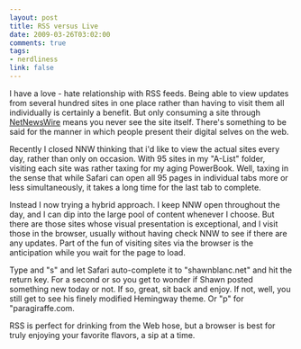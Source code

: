 ```yaml
--- 
layout: post
title: RSS versus Live
date: 2009-03-26T03:02:00
comments: true
tags:
- nerdliness
link: false
---
```

I have a love - hate relationship with RSS feeds. Being able to view updates from several hundred sites in one place rather than having to visit them all individually is certainly a benefit. But only consuming a site through <a title="NetNewsWire" href="http://www.newsgator.com/Individuals/NetNewsWire/">NetNewsWire</a> means you never see the site itself. There's something to be said for the manner in which people present their digital selves on the web.

Recently I closed NNW thinking that i'd like to view the actual sites every day, rather than only on occasion. With 95 sites in my "A-List" folder, visiting each site was rather taxing for my aging PowerBook. Well, taxing in the sense that while Safari can open all 95 pages in individual tabs more or less simultaneously, it takes a long time for the last tab to complete.

Instead I now trying a hybrid approach. I keep NNW open throughout the day, and I can dip into the large pool of content whenever I choose. But there are those sites whose visual presentation is exceptional, and I visit those in the browser, usually without having check NNW to see if there are any updates. Part of the fun of visiting sites via the browser is the anticipation while you wait for the page to load.

Type and "s" and let Safari auto-complete it to "shawnblanc.net" and hit the return key. For a second or so you get to wonder if Shawn posted something new today or not. If so, great, sit back and enjoy. If not, well, you still get to see his finely modified Hemingway theme. Or "p" for "paragiraffe.com.

RSS is perfect for drinking from the Web hose, but a browser is best for truly enjoying your favorite flavors, a sip at a time.
